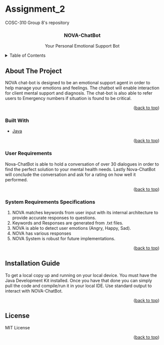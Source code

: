 # Assignment_2
COSC-310 Group 8's repository


<!--  PROJECT TITLE -->

<div align="center">
<h3 align="center">NOVA-ChatBot</h3>
  <p align="center">Your Personal Emotional Support Bot</p>
</div>

<!--  TABLE OF CONTENTS -->

<details>
  <summary>Table of Contents</summary>
  <ol>
    <li>
      <a href="#about-the-project">About The Project</a>
      <ul>
        <li><a href="#built-with">Built With</a></li>
        <li><a href="#user-requirements">User Requirements</a></li>
        <li><a href="#system-requirements">System Requirements Specifications</a></li>
      </ul>
    </li>
    <li>
      <a href="#Installation Guide">Installation Guide</a>
    </li>
    <li><a href="#license">License</a></li>
  </ol>
</details>


<!-- ABOUT THE PROJECT -->
## About The Project

NOVA chat-bot is designed to be an emotional support agent in order to help manage your emotions and feelings. The chatbot will enable interaction for client mental support and diagnosis. The chat-bot is also able to refer users to Emergency numbers if situation is found to be critical.


<p align="right">(<a href="#top">back to top</a>)</p>



### Built With

* [Java](https://www.java.com/en/)

<p align="right">(<a href="#top">back to top</a>)</p>


### User Requirements

Nova-ChatBot is able to hold a conversation of over 30 dialogues in order to find the perfect solution to your mental health needs. Lastly Nova-ChatBot will conclude the conversation and ask for a rating on how well it performed. 

<p align="right">(<a href="#top">back to top</a>)</p>

### System Requirements Specifications

1. NOVA matches keywords from user input with its internal architecture to provide accurate responses to questions. 
2. Keywords and Responses are generated from .txt files. 
3. NOVA is able to detect user emotions (Angry, Happy, Sad).
4. NOVA has various responses 
5. NOVA System is robust for future implementations. 

<p align="right">(<a href="#top">back to top</a>)</p>


<!-- INSTALLATION GUIDE -->

## Installation Guide

To get a local copy up and running on your local device. You must have the Java Development Kit installed. Once you have that done you can simply pull the code and compile/run it in your local IDE. Use standard output to interact with NOVA-ChatBot.

<p align="right">(<a href="#top">back to top</a>)</p>


<!-- LICENSE -->

## License

MIT License 

<p align="right">(<a href="#top">back to top</a>)</p>








